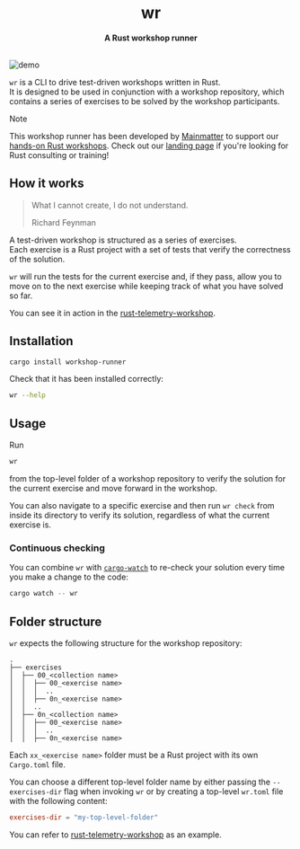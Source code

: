 <h1 align="center">wr</h1>
<div align="center">
 <strong>
   A Rust workshop runner
 </strong>
</div>

<br />

![demo](demo.gif)

`wr` is a CLI to drive test-driven workshops written in Rust.  
It is designed to be used in conjunction with a workshop repository, which contains a series of exercises to be solved
by the workshop participants.

> [!NOTE]
> This workshop runner has been developed by [Mainmatter](https://mainmatter.com/rust-consulting/) to support
> our [hands-on Rust workshops](https://mainmatter.com/services/workshops/rust/).
> Check out our [landing page](https://mainmatter.com/rust-consulting/) if you're looking for Rust consulting or
> training!

## How it works

> What I cannot create, I do not understand.
>
> Richard Feynman

A test-driven workshop is structured as a series of exercises.  
Each exercise is a Rust project with a set of tests that verify the correctness of the solution.

`wr` will run the tests for the current exercise and, if they pass, allow you to move on to the next exercise while
keeping track of what you have solved so far.

You can see it in action in the [rust-telemetry-workshop](https://github.com/mainmatter/rust-telemetry-workshop).

## Installation

```bash
cargo install workshop-runner
```

Check that it has been installed correctly:

```bash
wr --help
```

## Usage

Run

```bash
wr
```

from the top-level folder of a workshop repository to verify the solution for the current exercise
and move forward in the workshop.

You can also navigate to a specific exercise and then run `wr check` from inside its directory
to verify its solution, regardless of what the current exercise is.

### Continuous checking

You can combine `wr` with [`cargo-watch`](https://crates.io/crates/cargo-watch) to re-check your solution every time you
make a change
to the code:

```bash
cargo watch -- wr
```

## Folder structure

`wr` expects the following structure for the workshop repository:

```
.
├── exercises
│  ├── 00_<collection name>
│  │  ├── 00_<exercise name>
│  │  │  ..
│  │  ├── 0n_<exercise name>
│  │  ..
│  ├── 0n_<collection name>
│  │  ├── 00_<exercise name>
│  │  │  ..
│  │  ├── 0n_<exercise name>
```

Each `xx_<exercise name>` folder must be a Rust project with its own `Cargo.toml` file.

You can choose a different top-level folder name by either passing the `--exercises-dir` flag when invoking `wr`
or by creating a top-level `wr.toml` file with the following content:

```toml
exercises-dir = "my-top-level-folder"
```

You can refer to [rust-telemetry-workshop](https://github.com/mainmatter/rust-telemetry-workshop) as an example.

